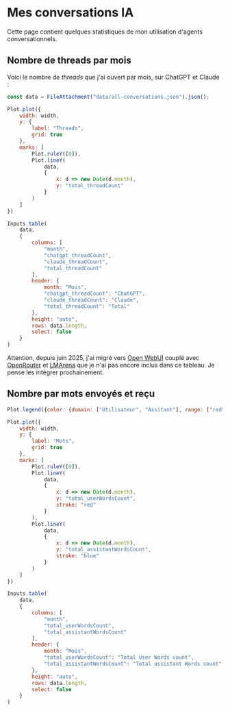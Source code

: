 # Mes conversations IA

Cette page contient quelques statistiques de mon utilisation d'agents conversationnels.

## Nombre de threads par mois

Voici le nombre de *threads* que j'ai ouvert par mois, sur ChatGPT et Claude :

```js
const data = FileAttachment("data/all-conversations.json").json();
```

```js
Plot.plot({
    width: width,
    y: {
        label: "Threads",
        grid: true
    },
    marks: [
        Plot.ruleY([0]),
        Plot.lineY(
            data,
            {
                x: d => new Date(d.month),
                y: "total_threadCount"
            }
        )
    ]
})
```

```js
Inputs.table(
    data,
    {
        columns: [
            "month",
            "chatgpt_threadCount",
            "claude_threadCount",
            "total_threadCount"
        ],
        header: {
            month: "Mois",
            "chatgpt_threadCount": "ChatGPT",
            "claude_threadCount": "Claude",
            "total_threadCount": "Total"
        },
        height: "auto",
        rows: data.length,
        select: false
    }
)
```

Attention, depuis juin 2025, j'ai migré vers [Open WebUI](https://openwebui.com/) couplé avec [OpenRouter](https://openrouter.ai/) et [LMArena](https://lmarena.ai/) que je n'ai pas encore inclus dans ce tableau. Je pense les intégrer prochainement.

## Nombre par mots envoyés et reçu

```js
Plot.legend({color: {domain: ["Utilisateur", "Assitant"], range: ["red", "blue"]}})
```

```js
Plot.plot({
    width: width,
    y: {
        label: "Mots",
        grid: true
    },
    marks: [
        Plot.ruleY([0]),
        Plot.lineY(
            data,
            {
                x: d => new Date(d.month),
                y: "total_userWordsCount",
                stroke: "red"
            }
        ),
        Plot.lineY(
            data,
            {
                x: d => new Date(d.month),
                y: "total_assistantWordsCount",
                stroke: "blue"
            }
        )
    ]
})
```

```js
Inputs.table(
    data,
    {
        columns: [
            "month",
            "total_userWordsCount",
            "total_assistantWordsCount"
        ],
        header: {
            month: "Mois",
            "total_userWordsCount": "Total User Words count",
            "total_assistantWordsCount": "Total assistant Words count"
        },
        height: "auto",
        rows: data.length,
        select: false
    }
)
```

